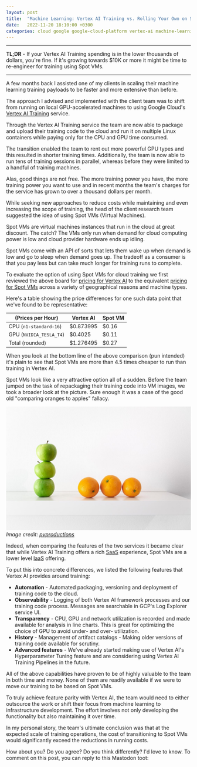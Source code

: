 ```yaml
---
layout: post
title:  "Machine Learning: Vertex AI Training vs. Rolling Your Own on Spot VMs"
date:   2022-11-20 18:10:00 +0300
categories: cloud google google-cloud-platform vertex-ai machine-learning vertex-ai-training spot-vms
---
```


---

**TL;DR** - If your Vertex AI Training spending is in the lower thousands of dollars, you're fine. If it's growing towards $10K or more it might be time to re-engineer for training using Spot VMs.

---

A few months back I assisted one of my clients in scaling their machine learning training payloads to be faster and more extensive than before.

The approach I advised and implemented with the client team was to shift from running on local GPU-accelerated machines to using Google Cloud's [Vertex AI Training](https://cloud.google.com/vertex-ai/docs/training/custom-training) service.

Through the Vertex AI Training service the team are now able to package and upload their training code to the cloud and run it on multiple Linux containers while paying only for the CPU and GPU time consumed.

The transition enabled the team to rent out more powerful GPU types and this resulted in shorter training times. Additionally, the team is now able to run tens of training sessions in parallel, whereas before they were limited to a handful of training machines.

Alas, good things are not free. The more training power you have, the more training power you want to use and in recent months the team's charges for the service has grown to over a thousand dollars per month.

While seeking new approaches to reduce costs while maintaining and even increasing the scope of training, the head of the client research team suggested the idea of using Spot VMs (Virtual Machines).

Spot VMs are virtual machines instances that run in the cloud at great discount. The catch? The VMs only run when demand for cloud computing power is low and cloud provider hardware ends up idling. 

Spot VMs come with an API of sorts that lets them wake up when demand is low and go to sleep when demand goes up. The tradeoff as a consumer is that you pay less but can take much longer for training runs to complete.

To evaluate the option of using Spot VMs for cloud training we first reviewed the above board for [pricing for Vertex AI](https://cloud.google.com/vertex-ai/pricing) to the equivalent [pricing for Spot VMs](https://cloud.google.com/compute/vm-instance-pricing) across a variety of geographical reasons and machine types. 

Here's a table showing the price differences for one such data point that we've found to be representative:

| (Prices per Hour)       | Vertex AI  | Spot VM |
|-------------------------|------------|---------|
| CPU (`n1-standard-16`)  | $0.873995  | $0.16   |
| GPU (`NVIDIA_TESLA_T4`) | $0.4025    | $0.11   |
| Total (rounded)         | $1.276495  | $0.27   |

When you look at the bottom line of the above comparison (pun intended) it's plain to see that Spot VMs are more than 4.5 times cheaper to run than training in Vertex AI.

Spot VMs look like a very attractive option all of a sudden. Before the team jumped on the task of repackaging their training code into VM images, we took a broader look at the picture. Sure enough it was a case of the good old "comparing oranges to apples" fallacy.

![Image showing apples and oranges](/assets/images/apples-vs-oranges.jpg)
*Image credit: [pvproductions](https://www.freepik.com/free-photo/green-apples-oranges-white-background-closeup_26932164.htm)*

Indeed, when comparing the features of the two services it became clear that while Vertex AI Training offers a rich [SaaS](https://en.wikipedia.org/wiki/Software_as_a_service) experience, Spot VMs are a lower level [IaaS](https://en.wikipedia.org/wiki/Infrastructure_as_a_service) offering.

To put this into concrete differences, we listed the following features that Vertex AI provides around training:

* **Automation** - Automated packaging, versioning and deployment of training code to the cloud.
* **Observability** - Logging of both Vertex AI framework processes and our training code process. Messages are searchable in GCP's Log Explorer service UI.
* **Transparency** - CPU, GPU and network utilization is recorded and made available for analysis in line charts. This is great for optimizing the choice of GPU to avoid under- and over- utilization.
* **History** - Management of artifact catalogs - Making older versions of training code available for scrutiny.
* **Advanced features** - We've already started making use of Vertex AI's Hyperparameter Tuning feature and are considering using Vertex AI Training Pipelines in the future.

All of the above capabilities have proven to be of highly valuable to the team in both time and money. None of them are readily available if we were to move our training to be based on Spot VMs.

To truly achieve feature parity with Vertex AI, the team would need to either outsource the work or shift their focus from machine learning to infrastructure development. The effort involves not only developing the functionality but also maintaining it over time.

In my personal story, the team's ultimate conclusion was that at the expected scale of training operations, the cost of transitioning to Spot VMs would significantly exceed the reductions in running costs. 

How about you? Do you agree? Do you think differently? I'd love to know. To comment on this post, you can reply to this Mastodon toot:
